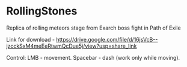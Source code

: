 # RollingStones
Replica of rolling meteors stage from Exarch boss fight in Path of Exile

Link for download - https://drive.google.com/file/d/16jsVcB--jzcckSxM4meEeRtwmQcDue5j/view?usp=share_link

Control: 
LMB - movement. 
Spacebar - dash (work only while moving).

